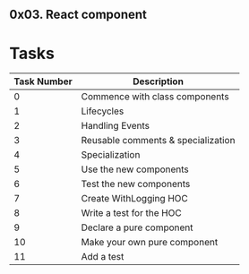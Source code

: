 ## 0x03. React component

# Tasks

| Task Number | Description                        |
| ----------- | ---------------------------------- |
| 0           | Commence with class components     |
| 1           | Lifecycles                         |
| 2           | Handling Events                    |
| 3           | Reusable comments & specialization |
| 4           | Specialization                     |
| 5           | Use the new components             |
| 6           | Test the new components            |
| 7           | Create WithLogging HOC             |
| 8           | Write a test for the HOC           |
| 9           | Declare a pure component           |
| 10          | Make your own pure component       |
| 11          | Add a test                         |
